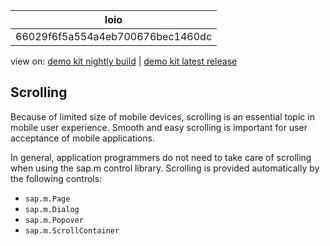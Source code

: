 <!-- loio66029f6f5a554a4eb700676bec1460dc -->

| loio |
| -----|
| 66029f6f5a554a4eb700676bec1460dc |

<div id="loio">

view on: [demo kit nightly build](https://openui5nightly.hana.ondemand.com/#/topic/66029f6f5a554a4eb700676bec1460dc) | [demo kit latest release](https://openui5.hana.ondemand.com/#/topic/66029f6f5a554a4eb700676bec1460dc)</div>

## Scrolling

Because of limited size of mobile devices, scrolling is an essential topic in mobile user experience. Smooth and easy scrolling is important for user acceptance of mobile applications.

In general, application programmers do not need to take care of scrolling when using the sap.m control library. Scrolling is provided automatically by the following controls:

-   `sap.m.Page`
-   `sap.m.Dialog`
-   `sap.m.Popover`
-   `sap.m.ScrollContainer`

